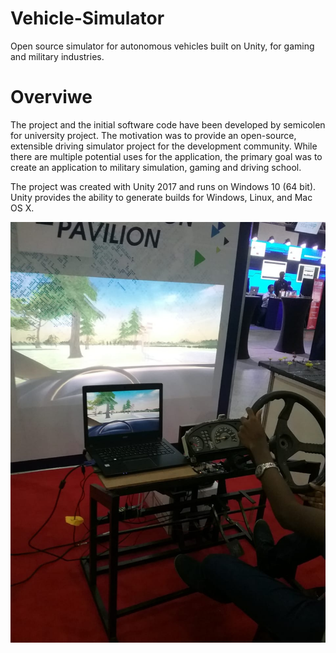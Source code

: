 # Vehicle-Simulator
Open source simulator for autonomous vehicles built on Unity, for gaming and military industries.

# Overviwe
The project and the initial software code have been developed by semicolen for university project. The motivation was to provide an open-source, extensible driving simulator project for the development community. While there are multiple potential uses for the application, the primary goal was to create an application to military simulation, gaming and driving school.

The project was created with Unity 2017 and runs on Windows 10 (64 bit). Unity provides the ability to generate builds for Windows, Linux, and Mac OS X.

![alt text](https://github.com/SupunRandunu/Vehicle-Simulator/blob/main/img/45304341_1728754843897593_6748691376449257472_o.jpg)
